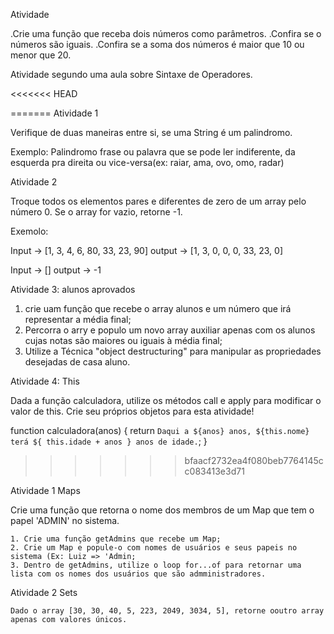 
Atividade 

.Crie uma função que receba dois números como parâmetros.
.Confira se o números são iguais.
.Confira se a soma dos números é maior que 10 ou menor que 20.


Atividade segundo uma aula sobre Sintaxe de Operadores.

<<<<<<< HEAD

=======
Atividade 1

Verifique de duas maneiras entre si, se uma String é um palindromo.

Exemplo:
Palindromo frase ou palavra que se pode ler indiferente, da esquerda pra direita ou vice-versa(ex: raiar, ama, ovo, omo, radar)


Atividade 2

Troque todos os elementos pares e diferentes de zero de um array pelo número 0. Se o array for vazio, retorne -1.


Exemolo:

Input -> [1, 3, 4, 6, 80, 33, 23, 90]
output -> [1, 3, 0, 0, 0, 33, 23, 0]

Input -> []
output -> -1


Atividade 3: alunos aprovados 

1. crie uam função que recebe o array alunos e um número que irá representar a média final;
2. Percorra o arry e populo um novo array auxiliar apenas com os alunos cujas notas são maiores ou iguais à média final;
3. Utilize a Técnica "object destructuring" para manipular as propriedades desejadas de casa aluno.

Atividade 4: This

Dada a função calculadora, utilize os métodos call e apply para modificar o valor de this. Crie seu próprios objetos para esta atividade!

function calculadora(anos) {
	return `Daqui a ${anos} anos, ${this.nome} terá ${
		this.idade + anos
	} anos de idade.`;
}
>>>>>>> bfaacf2732ea4f080beb7764145cc083413e3d71

Atividade 1 Maps

Crie uma função que retorna o nome dos membros de um Map que tem o papel 'ADMIN' no sistema.

	1. Crie uma função getAdmins que recebe um Map;
	2. Crie um Map e popule-o com nomes de usuários e seus papeis no sistema (Ex: Luiz => 'Admin;
	3. Dentro de getAdmins, utilize o loop for...of para retornar uma lista com os nomes dos usuários que são admministradores.
	
Atividade 2 Sets

	Dado o array [30, 30, 40, 5, 223, 2049, 3034, 5], retorne ooutro array apenas com valores únicos.
	
	

